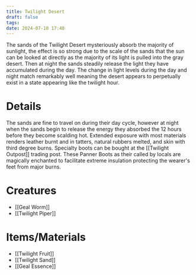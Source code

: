 ```yaml
---
title: Twilight Desert
draft: false
tags: 
date: 2024-07-10 17:40
---
```

The sands of the Twilight Desert mysteriously absorb the majority of sunlight, the effect is so strong due to the scale of the sands that the sun can be looked at directly as the majority of its light is pulled into the gray desert. Then at night the sands steadily release the light they have accumulated during the day. The change in light levels during the day and night match remarkably well meaning the desert appears to perpetually exist in a state appearing like the twilight hour.
# Details
The sands are fine to travel on during their day cycle, however at night when the sands begin to release the energy they absorbed the 12 hours before they become scalding hot. Extended exposure with most materials renders leather burnt and in tatters, natural rubbers melted, and skin with third degree burns. Specialty boots can be bought at the [[Twilight Outpost]] trading post. These Panner Boots as their called by locals are magically enchanted to facilitate extreme insulation protecting the wearer's feet from major burns.
# Creatures
- [[Geal Worm]] 
- [[Twilight Piper]]
# Items/Materials
- [[Twilight Fruit]]
- [[Twilight Sand]]
- [[Geal Essence]]